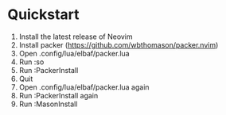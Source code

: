 

# Quickstart

1. Install the latest release of Neovim
1. Install packer (https://github.com/wbthomason/packer.nvim)
1. Open .config/lua/elbaf/packer.lua 
1. Run :so
1. Run :PackerInstall
1. Quit
1. Open .config/lua/elbaf/packer.lua again
1. Run :PackerInstall again
1. Run :MasonInstall

